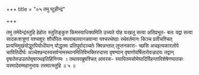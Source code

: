 +++
title = "०५ तमु ष्टुहीन्द्रं"

+++

तमु तमेवेन्द्रंस्तुहि हेहोतः स्तुतिङ्कुरु किमस्याधिक्यमिति उच्यते योह यःखलु सत्वा अतिप्रभूत- बलः यद्वा सत्वा सादकःशत्रूणां यश्चशूरः शौर्योपेतः मघवाबलवानन्नवान्वा यश्चरथेष्ठाः रथेवर्तमानः किञ्च प्रतीचश्चित् प्रत्यभिमुखंयोद्धुरपियोधीयान् योद्धृतमः प्रतिपूर्वादञ्चतेः क्विन्नन्तात् लुप्तनकारा- च्छसि अचइत्यकारलोपे चावितिदीर्घः अञ्चेश्छन्दस्यसर्वनामस्थानमितिविभक्तिरुदात्ता वृषण्वान् वृषाणोवर्षितारोवज्रादयः तद्वान् वृषातेवज्रउततेवृषारथइतिहिनिगमः । तथाववब्रुषश्चित् आवरक- स्यापितमसोमेघादिर्विहन्ताविशेषेणघातकः यस्मादेवम्महानुभावः तस्मात्स्तुहि ॥ ५ ॥